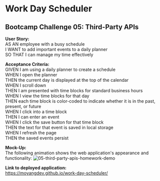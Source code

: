 # Work Day Scheduler
## Bootcamp Challenge 05: Third-Party APIs

<b>User Story:</b><br />
AS AN employee with a busy schedule<br />
I WANT to add important events to a daily planner<br />
SO THAT I can manage my time effectively<br />

<b>Acceptance Criteria:</b><br />
GIVEN I am using a daily planner to create a schedule<br />
WHEN I open the planner<br />
THEN the current day is displayed at the top of the calendar<br />
WHEN I scroll down<br />
THEN I am presented with time blocks for standard business hours<br />
WHEN I view the time blocks for that day<br />
THEN each time block is color-coded to indicate whether it is in the past, present, or future<br />
WHEN I click into a time block<br />
THEN I can enter an event<br />
WHEN I click the save button for that time block<br />
THEN the text for that event is saved in local storage<br />
WHEN I refresh the page<br />
THEN the saved events persist<br />

<b>Mock-Up:</b><br />
The following animation shows the web application's appearance and functionality:
![05-third-party-apis-homework-demo](https://user-images.githubusercontent.com/98504854/158075323-12aa17d1-f6ee-4707-977b-0f820ade71b8.gif)

<b>Link to deployed application:</b><br />
https://moyangdev.github.io/work-day-scheduler/
